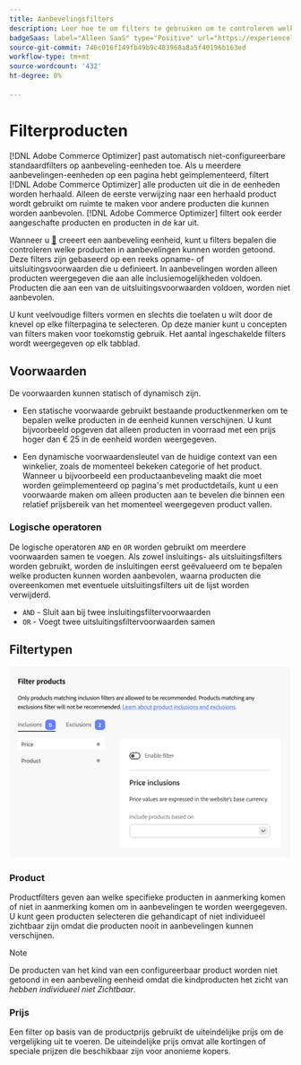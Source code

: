 ```yaml
---
title: Aanbevelingsfilters
description: Leer hoe te om filters te gebruiken om te controleren welke producten in  [!DNL Adobe Commerce Optimizer]  aanbevelingen verschijnen.
badgeSaas: label="Alleen SaaS" type="Positive" url="https://experienceleague.adobe.com/en/docs/commerce/user-guides/product-solutions" tooltip="Alleen van toepassing op Adobe Commerce as a Cloud Service- en Adobe Commerce Optimizer-projecten (door Adobe beheerde SaaS-infrastructuur)."
source-git-commit: 746c016f149fb49b9c483968a8a5f40196b163ed
workflow-type: tm+mt
source-wordcount: '432'
ht-degree: 0%

---
```


# Filterproducten

[!DNL Adobe Commerce Optimizer] past automatisch niet-configureerbare standaardfilters op aanbeveling-eenheden toe. Als u meerdere aanbevelingen-eenheden op een pagina hebt geïmplementeerd, filtert [!DNL Adobe Commerce Optimizer] alle producten uit die in de eenheden worden herhaald. Alleen de eerste verwijzing naar een herhaald product wordt gebruikt om ruimte te maken voor andere producten die kunnen worden aanbevolen. [!DNL Adobe Commerce Optimizer] filtert ook eerder aangeschafte producten en producten in de kar uit.

Wanneer u [&#128279;](create.md) creeert een aanbeveling eenheid, kunt u filters bepalen die controleren welke producten in aanbevelingen kunnen worden getoond. Deze filters zijn gebaseerd op een reeks opname- of uitsluitingsvoorwaarden die u definieert. In aanbevelingen worden alleen producten weergegeven die aan alle inclusiemogelijkheden voldoen. Producten die aan een van de uitsluitingsvoorwaarden voldoen, worden niet aanbevolen.

U kunt veelvoudige filters vormen en slechts die toelaten u wilt door de knevel op elke filterpagina te selecteren. Op deze manier kunt u concepten van filters maken voor toekomstig gebruik. Het aantal ingeschakelde filters wordt weergegeven op elk tabblad.

## Voorwaarden

De voorwaarden kunnen statisch of dynamisch zijn.

- Een statische voorwaarde gebruikt bestaande productkenmerken om te bepalen welke producten in de eenheid kunnen verschijnen. U kunt bijvoorbeeld opgeven dat alleen producten in voorraad met een prijs hoger dan € 25 in de eenheid worden weergegeven.

- Een dynamische voorwaardensleutel van de huidige context van een winkelier, zoals de momenteel bekeken categorie of het product. Wanneer u bijvoorbeeld een productaanbeveling maakt die moet worden geïmplementeerd op pagina&#39;s met productdetails, kunt u een voorwaarde maken om alleen producten aan te bevelen die binnen een relatief prijsbereik van het momenteel weergegeven product vallen.

### Logische operatoren

De logische operatoren `AND` en `OR` worden gebruikt om meerdere voorwaarden samen te voegen. Als zowel insluitings- als uitsluitingsfilters worden gebruikt, worden de insluitingen eerst geëvalueerd om te bepalen welke producten kunnen worden aanbevolen, waarna producten die overeenkomen met eventuele uitsluitingsfilters uit de lijst worden verwijderd.

- `AND` - Sluit aan bij twee insluitingsfiltervoorwaarden
- `OR` - Voegt twee uitsluitingsfiltervoorwaarden samen

## Filtertypen

![ Filters ](../../assets/rec-conditions.png)

### Product

Productfilters geven aan welke specifieke producten in aanmerking komen of niet in aanmerking komen om in aanbevelingen te worden weergegeven. U kunt geen producten selecteren die gehandicapt of niet individueel zichtbaar zijn omdat die producten nooit in aanbevelingen kunnen verschijnen.

>[!NOTE]
>
>De producten van het kind van een configureerbaar product worden niet getoond in een aanbeveling eenheid omdat die kindproducten het zicht van _hebben individueel niet Zichtbaar_.

### Prijs

Een filter op basis van de productprijs gebruikt de uiteindelijke prijs om de vergelijking uit te voeren. De uiteindelijke prijs omvat alle kortingen of speciale prijzen die beschikbaar zijn voor anonieme kopers.

<!--### Attribute

You can filter products based on attribute criteria, including attribute values. Selected values use OR logic to either include or exclude products when any of the specified values are found.-->
